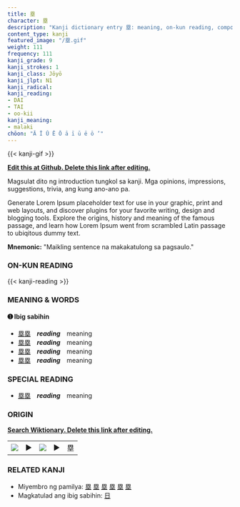 ```yaml
---
title: 塁
character: 塁
description: "Kanji dictionary entry 塁: meaning, on-kun reading, compounds, origin, related kanji"
content_type: kanji
featured_image: "/塁.gif"
weight: 111
frequency: 111
kanji_grade: 9
kanji_strokes: 1
kanji_class: Jōyō
kanji_jlpt: N1
kanji_radical: 
kanji_reading: 
- DAI
- TAI
- oo-kii
kanji_meaning:
- malaki
chōon: "Ā Ī Ū Ē Ō ā ī ū ē ō ’"
---
```

[//]: # (Don't edit the line below. Kanji animated GIF code is automatically generated.)
{{< kanji-gif >}}

[//]: # (Edit below this line.)

**[Edit this at Github. Delete this link after editing.](https://github.com/tim0g/tim/tree/main/content/kanji/塁/index.md)**

Magsulat dito ng introduction tungkol sa kanji. Mga opinions, impressions, suggestions, trivia, ang kung ano-ano pa.

Generate Lorem Ipsum placeholder text for use in your graphic, print and web layouts, and discover plugins for your favorite writing, design and blogging tools. Explore the origins, history and meaning of the famous passage, and learn how Lorem Ipsum went from scrambled Latin passage to ubiqitous dummy text.
 
**Mnemonic:** "Maikling sentence na makakatulong sa pagsaulo."

### ON-KUN READING

[//]: # (Don't edit the line below. ON-KUN READING code is automatically generated.)
{{< kanji-reading >}}

### MEANING & WORDS

#### ➊ **Ibig sabihin**
  - [塁](../塁)[塁](../塁)　***reading***　meaning
  - [塁](../塁)[塁](../塁)　***reading***　meaning
  - [塁](../塁)[塁](../塁)　***reading***　meaning
  - [塁](../塁)[塁](../塁)　***reading***　meaning

### SPECIAL READING
  - [塁](../塁)[塁](../塁)　***reading***　meaning

### ORIGIN

**[Search Wiktionary. Delete this link after editing.](https://wiktionary.org/wiki/塁)**
<table class="kanji-table"><tr><td>
<img src="60px-塁-bronze.svg.png">
</td><td>▶</td><td>
<img src="60px-塁-oracle.svg.png">
</td><td>▶</td>
<td class="kanji-origin">塁</td>
</tr></table>

### RELATED KANJI
- Miyembro ng pamilya: [塁](../塁) [塁](../塁) [塁](../塁) [塁](../塁) [塁](../塁) [塁](../塁)
- Magkatulad ang ibig sabihin: [日](../日)
